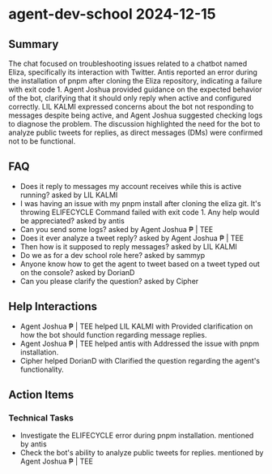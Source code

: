 # agent-dev-school 2024-12-15

## Summary
The chat focused on troubleshooting issues related to a chatbot named Eliza, specifically its interaction with Twitter. Antis reported an error during the installation of pnpm after cloning the Eliza repository, indicating a failure with exit code 1. Agent Joshua provided guidance on the expected behavior of the bot, clarifying that it should only reply when active and configured correctly. LIL KALMI expressed concerns about the bot not responding to messages despite being active, and Agent Joshua suggested checking logs to diagnose the problem. The discussion highlighted the need for the bot to analyze public tweets for replies, as direct messages (DMs) were confirmed not to be functional.

## FAQ
- Does it reply to messages my account receives while this is active running? asked by LIL KALMI
- I was having an issue with my pnpm install after cloning the eliza git. It's throwing ELIFECYCLE Command failed with exit code 1. Any help would be appreciated? asked by antis
- Can you send some logs? asked by Agent Joshua ₱ | TEE
- Does it ever analyze a tweet reply? asked by Agent Joshua ₱ | TEE
- Then how is it supposed to reply messages? asked by LIL KALMI
- Do we as for a dev school role here? asked by sammyp
- Anyone know how to get the agent to tweet based on a tweet typed out on the console? asked by DorianD
- Can you please clarify the question? asked by Cipher

## Help Interactions
- Agent Joshua ₱ | TEE helped LIL KALMI with Provided clarification on how the bot should function regarding message replies.
- Agent Joshua ₱ | TEE helped antis with Addressed the issue with pnpm installation.
- Cipher helped DorianD with Clarified the question regarding the agent's functionality.

## Action Items

### Technical Tasks
- Investigate the ELIFECYCLE error during pnpm installation. mentioned by antis
- Check the bot's ability to analyze public tweets for replies. mentioned by Agent Joshua ₱ | TEE